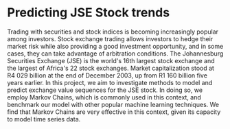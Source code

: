 # Predicting JSE Stock trends

Trading with securities and stock indices is becoming increasingly popular among investors. Stock exchange trading allows investors to hedge their market risk while also providing a good investment opportunity, and in some cases, they can take advantage of arbitration conditions. The Johannesburg Securities Exchange (JSE) is the world's 16th largest stock exchange and the largest of Africa's 22 stock exchanges. Market capitalization stood at R4 029 billion at the end of December 2003, up from R1 160 billion five years earlier. In this project, we aim to investigate methods to model and predict exchange value sequences for the JSE stock. In doing so, we employ Markov Chains, which is commonly used in this context, and benchmark our model with other popular machine learning techniques. We find that Markov Chains are very effective in this context, given its capacity to model time series data.
